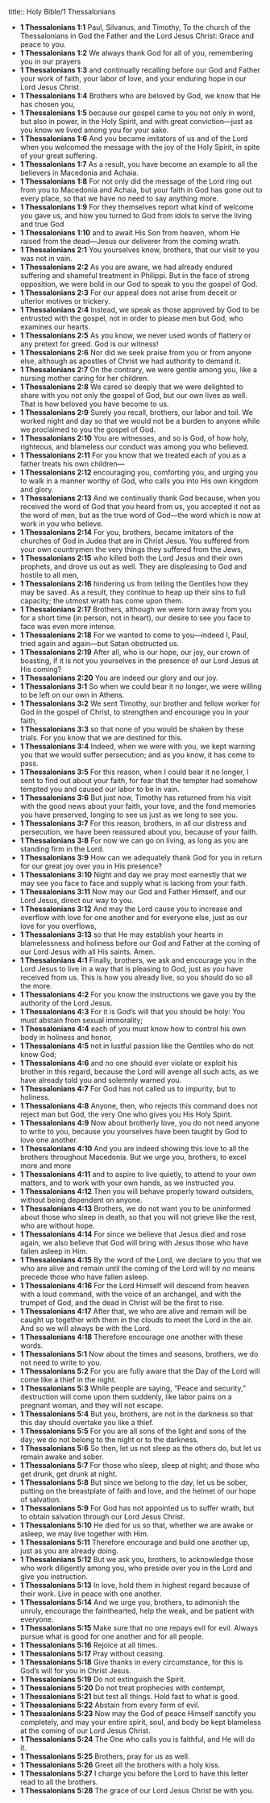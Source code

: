 title:: Holy Bible/1 Thessalonians

- **1 Thessalonians 1:1**
Paul, Silvanus, and Timothy, To the church of the Thessalonians in God the Father and the Lord Jesus Christ: Grace and peace to you.
- **1 Thessalonians 1:2**
We always thank God for all of you, remembering you in our prayers
- **1 Thessalonians 1:3**
and continually recalling before our God and Father your work of faith, your labor of love, and your enduring hope in our Lord Jesus Christ.
- **1 Thessalonians 1:4**
Brothers who are beloved by God, we know that He has chosen you,
- **1 Thessalonians 1:5**
because our gospel came to you not only in word, but also in power, in the Holy Spirit, and with great conviction—just as you know we lived among you for your sake.
- **1 Thessalonians 1:6**
And you became imitators of us and of the Lord when you welcomed the message with the joy of the Holy Spirit, in spite of your great suffering.
- **1 Thessalonians 1:7**
As a result, you have become an example to all the believers in Macedonia and Achaia.
- **1 Thessalonians 1:8**
For not only did the message of the Lord ring out from you to Macedonia and Achaia, but your faith in God has gone out to every place, so that we have no need to say anything more.
- **1 Thessalonians 1:9**
For they themselves report what kind of welcome you gave us, and how you turned to God from idols to serve the living and true God
- **1 Thessalonians 1:10**
and to await His Son from heaven, whom He raised from the dead—Jesus our deliverer from the coming wrath.
- **1 Thessalonians 2:1**
You yourselves know, brothers, that our visit to you was not in vain.
- **1 Thessalonians 2:2**
As you are aware, we had already endured suffering and shameful treatment in Philippi. But in the face of strong opposition, we were bold in our God to speak to you the gospel of God.
- **1 Thessalonians 2:3**
For our appeal does not arise from deceit or ulterior motives or trickery.
- **1 Thessalonians 2:4**
Instead, we speak as those approved by God to be entrusted with the gospel, not in order to please men but God, who examines our hearts.
- **1 Thessalonians 2:5**
As you know, we never used words of flattery or any pretext for greed. God is our witness!
- **1 Thessalonians 2:6**
Nor did we seek praise from you or from anyone else, although as apostles of Christ we had authority to demand it.
- **1 Thessalonians 2:7**
On the contrary, we were gentle among you, like a nursing mother caring for her children.
- **1 Thessalonians 2:8**
We cared so deeply that we were delighted to share with you not only the gospel of God, but our own lives as well. That is how beloved you have become to us.
- **1 Thessalonians 2:9**
Surely you recall, brothers, our labor and toil. We worked night and day so that we would not be a burden to anyone while we proclaimed to you the gospel of God.
- **1 Thessalonians 2:10**
You are witnesses, and so is God, of how holy, righteous, and blameless our conduct was among you who believed.
- **1 Thessalonians 2:11**
For you know that we treated each of you as a father treats his own children—
- **1 Thessalonians 2:12**
encouraging you, comforting you, and urging you to walk in a manner worthy of God, who calls you into His own kingdom and glory.
- **1 Thessalonians 2:13**
And we continually thank God because, when you received the word of God that you heard from us, you accepted it not as the word of men, but as the true word of God—the word which is now at work in you who believe.
- **1 Thessalonians 2:14**
For you, brothers, became imitators of the churches of God in Judea that are in Christ Jesus. You suffered from your own countrymen the very things they suffered from the Jews,
- **1 Thessalonians 2:15**
who killed both the Lord Jesus and their own prophets, and drove us out as well. They are displeasing to God and hostile to all men,
- **1 Thessalonians 2:16**
hindering us from telling the Gentiles how they may be saved. As a result, they continue to heap up their sins to full capacity; the utmost wrath has come upon them.
- **1 Thessalonians 2:17**
Brothers, although we were torn away from you for a short time (in person, not in heart), our desire to see you face to face was even more intense.
- **1 Thessalonians 2:18**
For we wanted to come to you—indeed I, Paul, tried again and again—but Satan obstructed us.
- **1 Thessalonians 2:19**
After all, who is our hope, our joy, our crown of boasting, if it is not you yourselves in the presence of our Lord Jesus at His coming?
- **1 Thessalonians 2:20**
You are indeed our glory and our joy.
- **1 Thessalonians 3:1**
So when we could bear it no longer, we were willing to be left on our own in Athens.
- **1 Thessalonians 3:2**
We sent Timothy, our brother and fellow worker for God in the gospel of Christ, to strengthen and encourage you in your faith,
- **1 Thessalonians 3:3**
so that none of you would be shaken by these trials. For you know that we are destined for this.
- **1 Thessalonians 3:4**
Indeed, when we were with you, we kept warning you that we would suffer persecution; and as you know, it has come to pass.
- **1 Thessalonians 3:5**
For this reason, when I could bear it no longer, I sent to find out about your faith, for fear that the tempter had somehow tempted you and caused our labor to be in vain.
- **1 Thessalonians 3:6**
But just now, Timothy has returned from his visit with the good news about your faith, your love, and the fond memories you have preserved, longing to see us just as we long to see you.
- **1 Thessalonians 3:7**
For this reason, brothers, in all our distress and persecution, we have been reassured about you, because of your faith.
- **1 Thessalonians 3:8**
For now we can go on living, as long as you are standing firm in the Lord.
- **1 Thessalonians 3:9**
How can we adequately thank God for you in return for our great joy over you in His presence?
- **1 Thessalonians 3:10**
Night and day we pray most earnestly that we may see you face to face and supply what is lacking from your faith.
- **1 Thessalonians 3:11**
Now may our God and Father Himself, and our Lord Jesus, direct our way to you.
- **1 Thessalonians 3:12**
And may the Lord cause you to increase and overflow with love for one another and for everyone else, just as our love for you overflows,
- **1 Thessalonians 3:13**
so that He may establish your hearts in blamelessness and holiness before our God and Father at the coming of our Lord Jesus with all His saints. Amen.
- **1 Thessalonians 4:1**
Finally, brothers, we ask and encourage you in the Lord Jesus to live in a way that is pleasing to God, just as you have received from us. This is how you already live, so you should do so all the more.
- **1 Thessalonians 4:2**
For you know the instructions we gave you by the authority of the Lord Jesus.
- **1 Thessalonians 4:3**
For it is God’s will that you should be holy: You must abstain from sexual immorality;
- **1 Thessalonians 4:4**
each of you must know how to control his own body in holiness and honor,
- **1 Thessalonians 4:5**
not in lustful passion like the Gentiles who do not know God;
- **1 Thessalonians 4:6**
and no one should ever violate or exploit his brother in this regard, because the Lord will avenge all such acts, as we have already told you and solemnly warned you.
- **1 Thessalonians 4:7**
For God has not called us to impurity, but to holiness.
- **1 Thessalonians 4:8**
Anyone, then, who rejects this command does not reject man but God, the very One who gives you His Holy Spirit.
- **1 Thessalonians 4:9**
Now about brotherly love, you do not need anyone to write to you, because you yourselves have been taught by God to love one another.
- **1 Thessalonians 4:10**
And you are indeed showing this love to all the brothers throughout Macedonia. But we urge you, brothers, to excel more and more
- **1 Thessalonians 4:11**
and to aspire to live quietly, to attend to your own matters, and to work with your own hands, as we instructed you.
- **1 Thessalonians 4:12**
Then you will behave properly toward outsiders, without being dependent on anyone.
- **1 Thessalonians 4:13**
Brothers, we do not want you to be uninformed about those who sleep in death, so that you will not grieve like the rest, who are without hope.
- **1 Thessalonians 4:14**
For since we believe that Jesus died and rose again, we also believe that God will bring with Jesus those who have fallen asleep in Him.
- **1 Thessalonians 4:15**
By the word of the Lord, we declare to you that we who are alive and remain until the coming of the Lord will by no means precede those who have fallen asleep.
- **1 Thessalonians 4:16**
For the Lord Himself will descend from heaven with a loud command, with the voice of an archangel, and with the trumpet of God, and the dead in Christ will be the first to rise.
- **1 Thessalonians 4:17**
After that, we who are alive and remain will be caught up together with them in the clouds to meet the Lord in the air. And so we will always be with the Lord.
- **1 Thessalonians 4:18**
Therefore encourage one another with these words.
- **1 Thessalonians 5:1**
Now about the times and seasons, brothers, we do not need to write to you.
- **1 Thessalonians 5:2**
For you are fully aware that the Day of the Lord will come like a thief in the night.
- **1 Thessalonians 5:3**
While people are saying, “Peace and security,” destruction will come upon them suddenly, like labor pains on a pregnant woman, and they will not escape.
- **1 Thessalonians 5:4**
But you, brothers, are not in the darkness so that this day should overtake you like a thief.
- **1 Thessalonians 5:5**
For you are all sons of the light and sons of the day; we do not belong to the night or to the darkness.
- **1 Thessalonians 5:6**
So then, let us not sleep as the others do, but let us remain awake and sober.
- **1 Thessalonians 5:7**
For those who sleep, sleep at night; and those who get drunk, get drunk at night.
- **1 Thessalonians 5:8**
But since we belong to the day, let us be sober, putting on the breastplate of faith and love, and the helmet of our hope of salvation.
- **1 Thessalonians 5:9**
For God has not appointed us to suffer wrath, but to obtain salvation through our Lord Jesus Christ.
- **1 Thessalonians 5:10**
He died for us so that, whether we are awake or asleep, we may live together with Him.
- **1 Thessalonians 5:11**
Therefore encourage and build one another up, just as you are already doing.
- **1 Thessalonians 5:12**
But we ask you, brothers, to acknowledge those who work diligently among you, who preside over you in the Lord and give you instruction.
- **1 Thessalonians 5:13**
In love, hold them in highest regard because of their work. Live in peace with one another.
- **1 Thessalonians 5:14**
And we urge you, brothers, to admonish the unruly, encourage the fainthearted, help the weak, and be patient with everyone.
- **1 Thessalonians 5:15**
Make sure that no one repays evil for evil. Always pursue what is good for one another and for all people.
- **1 Thessalonians 5:16**
Rejoice at all times.
- **1 Thessalonians 5:17**
Pray without ceasing.
- **1 Thessalonians 5:18**
Give thanks in every circumstance, for this is God’s will for you in Christ Jesus.
- **1 Thessalonians 5:19**
Do not extinguish the Spirit.
- **1 Thessalonians 5:20**
Do not treat prophecies with contempt,
- **1 Thessalonians 5:21**
but test all things. Hold fast to what is good.
- **1 Thessalonians 5:22**
Abstain from every form of evil.
- **1 Thessalonians 5:23**
Now may the God of peace Himself sanctify you completely, and may your entire spirit, soul, and body be kept blameless at the coming of our Lord Jesus Christ.
- **1 Thessalonians 5:24**
The One who calls you is faithful, and He will do it.
- **1 Thessalonians 5:25**
Brothers, pray for us as well.
- **1 Thessalonians 5:26**
Greet all the brothers with a holy kiss.
- **1 Thessalonians 5:27**
I charge you before the Lord to have this letter read to all the brothers.
- **1 Thessalonians 5:28**
The grace of our Lord Jesus Christ be with you.
